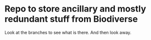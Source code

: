 # Repo to store ancillary and mostly redundant stuff from Biodiverse #

Look at the branches to see what is there.  And then look away.



